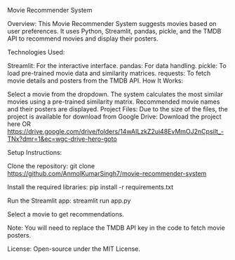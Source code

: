 Movie Recommender System

Overview: This Movie Recommender System suggests movies based on user preferences. It uses Python, Streamlit, pandas, pickle, and the TMDB API to recommend movies and display their posters.

Technologies Used:

Streamlit: For the interactive interface.
pandas: For data handling.
pickle: To load pre-trained movie data and similarity matrices.
requests: To fetch movie details and posters from the TMDB API.
How It Works:

Select a movie from the dropdown.
The system calculates the most similar movies using a pre-trained similarity matrix.
Recommended movie names and their posters are displayed.
Project Files: Due to the size of the files, the project is available for download from Google Drive:
Download the project here OR https://drive.google.com/drive/folders/14wAILzkZ2ui48EvMmOJ2nCpsiIt_-TNx?dmr=1&ec=wgc-drive-hero-goto

Setup Instructions:

Clone the repository:
git clone https://github.com/AnmolKumarSingh7/movie-recommender-system

Install the required libraries:
pip install -r requirements.txt

Run the Streamlit app:
streamlit run app.py

Select a movie to get recommendations.

Note: You will need to replace the TMDB API key in the code to fetch movie posters.

License: Open-source under the MIT License.
